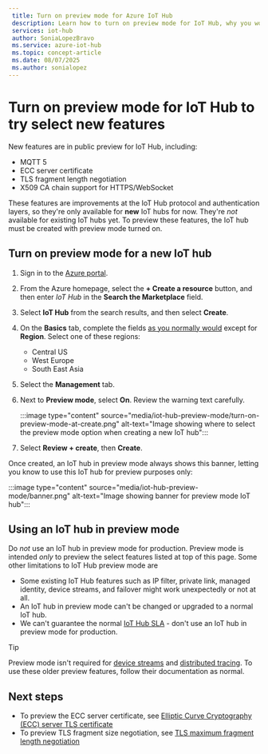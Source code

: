 ```yaml
---
 title: Turn on preview mode for Azure IoT Hub
 description: Learn how to turn on preview mode for IoT Hub, why you would want to, and some warnings
 services: iot-hub
 author: SoniaLopezBravo
 ms.service: azure-iot-hub
 ms.topic: concept-article
 ms.date: 08/07/2025
 ms.author: sonialopez
---
```


# Turn on preview mode for IoT Hub to try select new features

<!-- 
- We are working hard to bring you new features
- Some of these features require a brand new iot hub with preview mode on
- some features may not work at all or have unexpected behavior
- "Normal preview features" do NOT require preview mode 
- Support opt-in at creation time only
- Customer cannot opt back out post creation
- If customer wants to evaluate, they must use new hub dedicated for the preview
- Banners, documentations and all materials indicate preview quality: no GA guarantee at all
-->

New features are in public preview for IoT Hub, including:

- MQTT 5
- ECC server certificate
- TLS fragment length negotiation
- X509 CA chain support for HTTPS/WebSocket

These features are improvements at the IoT Hub protocol and authentication layers, so they're only available for **new** IoT hubs for now. They're *not* available for existing IoT hubs yet. To preview these features, the IoT hub must be created with preview mode turned on.

## Turn on preview mode for a new IoT hub

1. Sign in to the [Azure portal](https://portal.azure.com).

1. From the Azure homepage, select the **+ Create a resource** button, and then enter *IoT Hub* in the **Search the Marketplace** field.

1. Select **IoT Hub** from the search results, and then select **Create**.

1. On the **Basics** tab, complete the fields [as you normally would](create-hub.md) except for **Region**. Select one of these regions:
    
    - Central US
    - West Europe
    - South East Asia

1. Select the **Management** tab.

1. Next to **Preview mode**, select **On**. Review the warning text carefully.

    :::image type="content" source="media/iot-hub-preview-mode/turn-on-preview-mode-at-create.png" alt-text="Image showing where to select the preview mode option when creating a new IoT hub":::

1. Select **Review + create**, then **Create**.

Once created, an IoT hub in preview mode always shows this banner, letting you know to use this IoT hub for preview purposes only: 

:::image type="content" source="media/iot-hub-preview-mode/banner.png" alt-text="Image showing banner for preview mode IoT hub":::

## Using an IoT hub in preview mode

Do *not* use an IoT hub in preview mode for production. Preview mode is intended *only* to preview the select features listed at top of this page. Some other limitations to IoT Hub preview mode are

- Some existing IoT Hub features such as IP filter, private link, managed identity, device streams, and failover might work unexpectedly or not at all.
- An IoT hub in preview mode can't be changed or upgraded to a normal IoT hub.
- We can't guarantee the normal [IoT Hub SLA](https://azure.microsoft.com/support/legal/sla/iot-hub/v1_2/) - don't use an IoT hub in preview mode for production.

> [!TIP]
> Preview mode isn't required for [device streams](iot-hub-device-streams-overview.md) and [distributed tracing](iot-hub-distributed-tracing.md). To use these older preview features, follow their documentation as normal.

## Next steps

- To preview the ECC server certificate, see [Elliptic Curve Cryptography (ECC) server TLS certificate](iot-hub-tls-support.md#elliptic-curve-cryptography-ecc-server-tls-certificate)
- To preview TLS fragment size negotiation, see [TLS maximum fragment length negotiation](iot-hub-tls-support.md#tls-maximum-fragment-length-negotiation)

